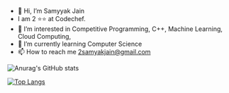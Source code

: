 - 👋 Hi, I’m Samyyak Jain
- I am 2 ⭐⭐ at Codechef.
- 👀 I’m interested in Competitive Programming, C++, Machine Learning, Cloud Computing, 
- 🌱 I’m currently learning Computer Science
- 📫 How to reach me 2samyakjain@gmail.com

![Anurag's GitHub stats](https://github-readme-stats.vercel.app/api?username=samyak1512&show_icons=true&theme=radical&bg_color=45,#e66465,#9198e5)

[![Top Langs](https://github-readme-stats.vercel.app/api/top-langs/?username=samyak1512)](https://github.com/anuraghazra/github-readme-stats)
<!---
samyak1512/samyak1512 is a ✨ special ✨ repository because its `README.md` (this file) appears on your GitHub profile.
You can click the Preview link to take a look at your changes.
--->
